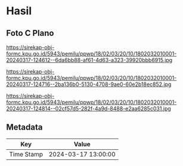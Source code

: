 # Hasil

## Foto C Plano

https://sirekap-obj-formc.kpu.go.id/5943/pemilu/ppwp/18/02/03/20/10/1802032010001-20240317-124612--6da6bb88-af61-4d63-a323-39920bbb6915.jpg

https://sirekap-obj-formc.kpu.go.id/5943/pemilu/ppwp/18/02/03/20/10/1802032010001-20240317-124716--2ba136b0-5130-4708-9ae0-60e2b18ec852.jpg

https://sirekap-obj-formc.kpu.go.id/5943/pemilu/ppwp/18/02/03/20/10/1802032010001-20240317-124814--02cf57d5-282f-4a9d-8488-e2aa6285c031.jpg


## Metadata

| Key        | Value               |
| ---------- | ------------------- |
| Time Stamp | 2024-03-17 13:00:00 |



